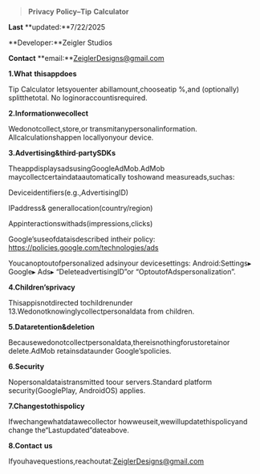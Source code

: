 > **Privacy** **Policy–Tip** **Calculator**

**Last** **updated:**7/22/2025

**Developer:**Zeigler Studios 

**Contact** **email:**ZeiglerDesigns@gmail.com

**1.What** **thisappdoes**

Tip Calculator letsyouenter abillamount,chooseatip %,and (optionally)
splitthetotal. No loginoraccountisrequired.

**2.Informationwecollect**

Wedonotcollect,store,or
transmitanypersonalinformation. Allcalculationshappen locallyonyour
device.

**3.Advertising&third**‑**partySDKs**

TheappdisplaysadsusingGoogleAdMob.AdMob
maycollectcertaindataautomatically toshowand measureads,suchas:

Deviceidentifiers(e.g.,AdvertisingID)

IPaddress& generallocation(country/region)

Appinteractionswithads(impressions,clicks)

Google’suseofdataisdescribed intheir policy:
https://policies.google.com/technologies/ads

Youcanoptoutofpersonalized adsinyour devicesettings: Android:Settings▸
Google▸ Ads▸ “DeleteadvertisingID”or “OptoutofAdspersonalization”.

**4.Children’sprivacy**

Thisappisnotdirected tochildrenunder
13.Wedonotknowinglycollectpersonaldata from children.

**5.Dataretention&deletion**

Becausewedonotcollectpersonaldata,thereisnothingforustoretainor
delete.AdMob retainsdataunder Google’spolicies.

**6.Security**

Nopersonaldataistransmitted toour servers.Standard platform
security(GooglePlay, AndroidOS) applies.

**7.Changestothispolicy**

Ifwechangewhatdatawecollector howweuseit,wewillupdatethispolicyand
change the“Lastupdated”dateabove.

**8.Contact** **us**

Ifyouhavequestions,reachoutat:ZeiglerDesigns@gmail.com

